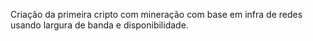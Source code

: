 Criação da primeira cripto com mineração com base em infra de redes usando largura de banda e disponibilidade.
